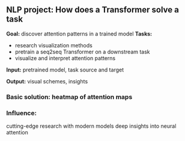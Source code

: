 ## NLP project: How does a Transformer solve a task
__Goal:__ discover attention patterns in a trained model
__Tasks:__ 
- research visualization methods
- pretrain a seq2seq Transformer on a downstream task
- visualize and interpret attention patterns 


**Input:** pretrained model, task source and target

**Output:** visual schemes, insights


### Basic solution: heatmap of attention maps

### Influence:
cutting-edge research with modern models
deep insights into neural attention
